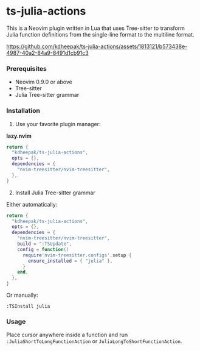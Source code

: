 # ts-julia-actions

This is a Neovim plugin written in Lua that uses Tree-sitter to transform Julia function definitions from the single-line format to the multiline format.

https://github.com/kdheepak/ts-julia-actions/assets/1813121/b573438e-4987-40a2-84a9-8491d1cb91c3

### Prerequisites

- Neovim 0.9.0 or above
- Tree-sitter
- Julia Tree-sitter grammar

### Installation

1. Use your favorite plugin manager:

**lazy.nvim**

```lua
return {
  "kdheepak/ts-julia-actions",
  opts = {},
  dependencies = {
    "nvim-treesitter/nvim-treesitter",
  },
}
```

2. Install Julia Tree-sitter grammar

Either automatically:

```lua
return {
  "kdheepak/ts-julia-actions",
  opts = {},
  dependencies = {
    "nvim-treesitter/nvim-treesitter",
    build = ":TSUpdate",
    config = function()
      require'nvim-treesitter.configs'.setup {
        ensure_installed = { "julia" },
      }
    end,
  },
}
```

Or manually:

```vim
:TSInstall julia
```

### Usage

Place cursor anywhere inside a function and run `:JuliaShortToLongFunctionAction` or `JuliaLongToShortFunctionAction`.
